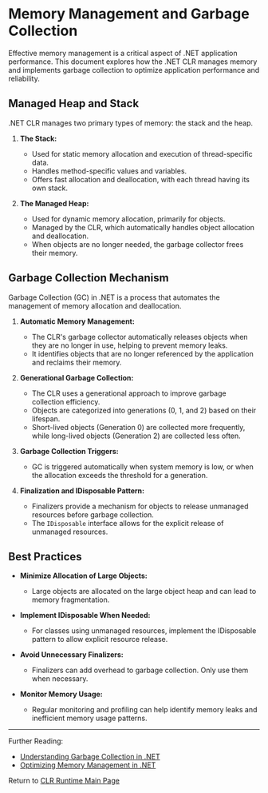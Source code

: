 # Memory Management and Garbage Collection

Effective memory management is a critical aspect of .NET application performance. This document explores how the .NET CLR manages memory and implements garbage collection to optimize application performance and reliability.

## Managed Heap and Stack

.NET CLR manages two primary types of memory: the stack and the heap.

1. **The Stack:**
   - Used for static memory allocation and execution of thread-specific data.
   - Handles method-specific values and variables.
   - Offers fast allocation and deallocation, with each thread having its own stack.

2. **The Managed Heap:**
   - Used for dynamic memory allocation, primarily for objects.
   - Managed by the CLR, which automatically handles object allocation and deallocation.
   - When objects are no longer needed, the garbage collector frees their memory.

## Garbage Collection Mechanism

Garbage Collection (GC) in .NET is a process that automates the management of memory allocation and deallocation.

1. **Automatic Memory Management:**
   - The CLR's garbage collector automatically releases objects when they are no longer in use, helping to prevent memory leaks.
   - It identifies objects that are no longer referenced by the application and reclaims their memory.

2. **Generational Garbage Collection:**
   - The CLR uses a generational approach to improve garbage collection efficiency.
   - Objects are categorized into generations (0, 1, and 2) based on their lifespan.
   - Short-lived objects (Generation 0) are collected more frequently, while long-lived objects (Generation 2) are collected less often.

3. **Garbage Collection Triggers:**
   - GC is triggered automatically when system memory is low, or when the allocation exceeds the threshold for a generation.

4. **Finalization and IDisposable Pattern:**
   - Finalizers provide a mechanism for objects to release unmanaged resources before garbage collection.
   - The `IDisposable` interface allows for the explicit release of unmanaged resources.

## Best Practices

- **Minimize Allocation of Large Objects:**
  - Large objects are allocated on the large object heap and can lead to memory fragmentation.

- **Implement IDisposable When Needed:**
  - For classes using unmanaged resources, implement the IDisposable pattern to allow explicit resource release.

- **Avoid Unnecessary Finalizers:**
  - Finalizers can add overhead to garbage collection. Only use them when necessary.

- **Monitor Memory Usage:**
  - Regular monitoring and profiling can help identify memory leaks and inefficient memory usage patterns.

---

Further Reading:
- [Understanding Garbage Collection in .NET](https://docs.microsoft.com/en-us/dotnet/standard/garbage-collection/)
- [Optimizing Memory Management in .NET](https://www.someusefulresource.com)

Return to [CLR Runtime Main Page](./README.md)
